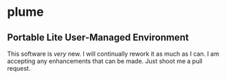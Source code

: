 plume
=====

Portable Lite User-Managed Environment
--------------------------------------

This software is *very* new. I will continually rework it as much as I can. I am accepting any enhancements that can be made. Just shoot me a pull request.
